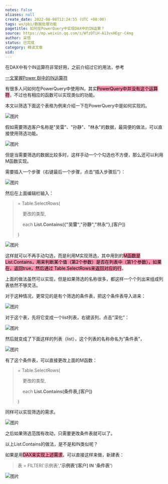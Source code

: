```yaml
---
notes: False
aliases: null
create_date: 2022-08-08T12:24:55 (UTC +08:00)
tags: wx/pbi/数据处理功能
pagetitle: 如何在PowerQuery中实现DAX中的IN运算？
source: https://mp.weixin.qq.com/s/WfzOTiH-A13vxHEgr-C4mg
author: 采悟
status: 已完成
category: 精读文章
uid: 
---
```


在DAX中有个IN运算符非常好用，之前介绍过它的用法，参考

[一文掌握Power BI中的IN运算符](http://mp.weixin.qq.com/s?__biz=MzA4MzQwMjY4MA==&mid=2484079655&idx=1&sn=f728e8384c40def6a13f688c1ede6113&chksm=8e13a6f0b9642fe6d3747ef94ab003c8e816ea94738df85a73b38d9a77892e11ea256441ae50&scene=21#wechat_redirect)  

有很多人问如何在PowerQuery中使用IN，其实<mark style="background: #FF5582A6;">PowerQuery中并没有这个运算符</mark>，不过也有相应的函数可以实现类似的功能。  

本文以筛选下面这个表格为例来介绍一下在PowerQuery中是如何实现的。

![图片](https://mmbiz.qpic.cn/mmbiz_png/aHEbZtANQJMc82VTFw8um1CK1KxM4ibEVJbgB4KfRDhVwazwKI5rlPcSpFyPPjsQ1T1DSDkQwedibsR2vibBDtBRg/640?wx_fmt=png&wxfrom=5&wx_lazy=1&wx_co=1)

假如需要筛选客户名称是"吴雷"、"孙静"、"林永"的数据，最简便的做法，可以直接使用筛选功能。

![图片](https://mmbiz.qpic.cn/mmbiz_png/aHEbZtANQJMc82VTFw8um1CK1KxM4ibEV5eY4iaAwLqExG98meBAsVSpCGcpk3u0dzzp5Zg3W9fQAqDbgXIk1U8w/640?wx_fmt=png&wxfrom=5&wx_lazy=1&wx_co=1)

但是当需要筛选的数据比较多时，这样手动一个个勾选也不方便，那么还可以利用M函数实现。

需要插入一个步骤（右键最后一个步骤，点击“插入步骤后”）：  

![图片](https://mmbiz.qpic.cn/mmbiz_png/aHEbZtANQJMc82VTFw8um1CK1KxM4ibEVJHdibvLaAIeBPdrYIibhoemuHmibj4VmDTNuDVURG9b1G9MhoLpsia285A/640?wx_fmt=png&wxfrom=5&wx_lazy=1&wx_co=1)

然后在上面编辑栏输入：

> \= Table.SelectRows(
> 
>     更改的类型, 
> 
>     each **List.Contains({"吴雷","孙静","林永"},\[客户\])**
> 
> )

![图片](https://mmbiz.qpic.cn/mmbiz_png/aHEbZtANQJMc82VTFw8um1CK1KxM4ibEVFKGsvoCTEtdo9yn1mahkIiaIic9Iicdd3jZPC4Fn9fnSvHbvFo7xJjIqA/640?wx_fmt=png&wxfrom=5&wx_lazy=1&wx_co=1)

这样就可以不再手动勾选，而是利用M实现筛选，其中用到的<mark style="background: #FF5582A6;">M函数是List.Contains，用来判断某个值（第2个参数）是否在列表中（第1个参数），如果在，返回true，然后通过 Table.SelectRows来返回对应的行</mark>。

上面的做法虽然可以实现，但是如果筛选的名称很多，都这样一个个列出来组成列表依然不够灵活。

对于这种情况，更常见的是有个筛选的条件表，把这个条件表导入进来：

![图片](https://mmbiz.qpic.cn/mmbiz_png/aHEbZtANQJMc82VTFw8um1CK1KxM4ibEVNRP2Yg4AgrecT7AN3O8EjKCEMbRzu1nvRo6ka357lW5GQ6fcXMbo2g/640?wx_fmt=png&wxfrom=5&wx_lazy=1&wx_co=1)

对于这个表，先将它变成一个list列表，右键该列，点击“深化”：

![图片](https://mmbiz.qpic.cn/mmbiz_png/aHEbZtANQJMc82VTFw8um1CK1KxM4ibEV95AjZoibRTX3e90DNhGGK2XIp3FvrI6PKPRFlR5SKzGKBHRodRg31kA/640?wx_fmt=png&wxfrom=5&wx_lazy=1&wx_co=1)

然后就变成了下面这样的列表（list），这个列表的名称命名为“条件表”，  

![图片](https://mmbiz.qpic.cn/mmbiz_png/aHEbZtANQJMc82VTFw8um1CK1KxM4ibEVZQSWkd4TLp1tK9F9ScWPHvpRibbeYhe5bCQI5NItbT3c5beTS5CJKrg/640?wx_fmt=png&wxfrom=5&wx_lazy=1&wx_co=1)

有了这个条件表，可以直接更改上面的M函数：

> \= Table.SelectRows(
> 
>     更改的类型, 
> 
>     each **List.Contains(条件表,\[客户\])**
> 
> )

同样可以实现筛选的需求。  

![图片](https://mmbiz.qpic.cn/mmbiz_png/aHEbZtANQJMc82VTFw8um1CK1KxM4ibEVOdS9H54u4vXiaZrwW9kRAmf89W9lsM7aZ8bhawK4Hp2Xs49My8shuxw/640?wx_fmt=png&wxfrom=5&wx_lazy=1&wx_co=1)

之后如果筛选范围有改动，只需要更改条件表就可以了。  

以上List.Contains的做法，是不是和IN类似呢？

如果是用<mark style="background: #FF5582A6;">DAX来实现上述需求</mark>，可以直接这样来做，新建表：

> 表 = FILTER('示例表',**'示例表'\[客户\] IN '条件表'**)

![图片](https://mmbiz.qpic.cn/mmbiz_png/aHEbZtANQJMc82VTFw8um1CK1KxM4ibEVtey1O9tWBHZibA7ZRw0QOROgfMh1nFuNBYrUhDsUssmYKRInicbx47ibQ/640?wx_fmt=png&wxfrom=5&wx_lazy=1&wx_co=1)

